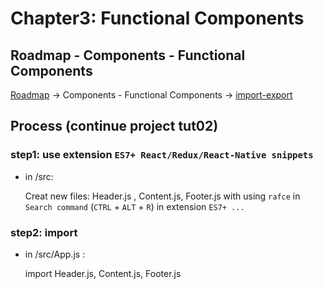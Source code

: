 # Chapter3:  Functional Components

## Roadmap - Components - Functional Components

[Roadmap](https://roadmap.sh/react)    ->    Components - Functional Components    ->    [import-export](https://react.dev/learn/importing-and-exporting-components)

## Process (continue project tut02)

### step1: use extension `ES7+ React/Redux/React-Native snippets`

- in /src:

  Creat new files: Header.js , Content.js, Footer.js with using `rafce` in `Search command` (`CTRL` + `ALT` + `R`) in extension `ES7+ ...`

### step2: import 

- in /src/App.js :
  
  import Header.js, Content.js, Footer.js


